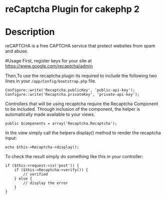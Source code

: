 # reCaptcha Plugin for cakephp 2

# Description
reCAPTCHA is a free CAPTCHA service that protect websites from spam and abuse.

#Usage
First, register keys for your site at https://www.google.com/recaptcha/admin

Then,To use the recaptcha plugin its required to include the following two lines in your `/app/Config/bootstrap.php` file.

```
Configure::write('Recaptcha.publicKey', 'public-api-key');
Configure::write('Recaptcha.privateKey', 'private-api-key');
```

Controllers that will be using recaptcha require the Recaptcha Component to be included. Through inclusion of the component, the helper is automatically made available to your views.

```
public $components = array('Recaptcha.Recaptcha');
```

In the view simply call the helpers display() method to render the recaptcha input:

```
echo $this->Recaptcha->display();
```

To check the result simply do something like this in your controller:

```
if ($this->request->is('post')) {
    if ($this->Recaptcha->verify()) {
        // verified
    } else {
        // display the error
    }
}
```
